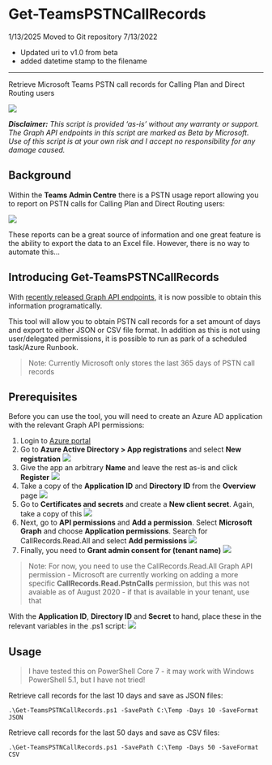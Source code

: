 # Get-TeamsPSTNCallRecords
1/13/2025
Moved to Git repository 
7/13/2022
- Updated uri to v1.0 from beta
- added datetime stamp to the filename
-----------------------------------------------------------
Retrieve Microsoft Teams PSTN call records for Calling Plan and Direct Routing users

![](https://www.lee-ford.co.uk/images/get-teamspstncallrecords/get-teamspstncallrecords.png)

_**Disclaimer:** This script is provided ‘as-is’ without any warranty or support. The Graph API endpoints in this script are marked as Beta by Microsoft. Use of this script is at your own risk and I accept no responsibility for any damage caused._

## Background ##
Within the **Teams Admin Centre** there is a PSTN usage report allowing you to report on PSTN calls for Calling Plan and Direct Routing users:

![](https://www.lee-ford.co.uk/images/get-teamspstncallrecords/pstnusagereport.png)

These reports can be a great source of information and one great feature is the ability to export the data to an Excel file. However, there is no way to automate this...

## Introducing Get-TeamsPSTNCallRecords ##

With [recently released Graph API endpoints](https://docs.microsoft.com/en-us/graph/api/callrecords-callrecord-getpstncalls?view=graph-rest-beta), it is now possible to obtain this information programatically.

This tool will allow you to obtain PSTN call records for a set amount of days and export to either JSON or CSV file format. In addition as this is not using user/delegated permissions, it is possible to run as park of a scheduled task/Azure Runbook.

> Note: Currently Microsoft only stores the last 365 days of PSTN call records

## Prerequisites ##

Before you can use the tool, you will need to create an Azure AD application with the relevant Graph API permissions:

1. Login to [Azure portal](https://portal.azure.com)
2. Go to **Azure Active Directory > App registrations** and select **New registration**
![](https://www.lee-ford.co.uk/images/get-teamspstncallrecords/prereq1.png)
3. Give the app an arbitrary **Name** and leave the rest as-is and click **Register**
![](https://www.lee-ford.co.uk/images/get-teamspstncallrecords/prereq2.png)
4. Take a copy of the **Application ID** and **Directory ID** from the **Overview** page
![](https://www.lee-ford.co.uk/images/get-teamspstncallrecords/prereq3.png)
5. Go to **Certificates and secrets** and create a **New client secret**. Again, take a copy of this
![](https://www.lee-ford.co.uk/images/get-teamspstncallrecords/prereq5.png)
6. Next, go to **API permissions** and **Add a permission**. Select **Microsoft Graph** and choose **Application permissions**. Search for CallRecords.Read.All and select **Add permissions**
![](https://www.lee-ford.co.uk/images/get-teamspstncallrecords/prereq6.png)
7. Finally, you need to **Grant admin consent for (tenant name)**
![](https://www.lee-ford.co.uk/images/get-teamspstncallrecords/prereq7.png)

> Note: For now, you need to use the CallRecords.Read.All Graph API permission - Microsoft are currently working on adding a more specific **CallRecords.Read.PstnCalls** permission, but this was not avaiable as of August 2020 - if that is available in your tenant, use that

With the **Application ID**, **Directory ID** and **Secret** to hand, place these in the relevant variables in the .ps1 script:
![](https://www.lee-ford.co.uk/images/get-teamspstncallrecords/prereq8.png)

## Usage ##

> I have tested this on PowerShell Core 7 - it may work with Windows PowerShell 5.1, but I have not tried!

Retrieve call records for the last 10 days and save as JSON files:
```
.\Get-TeamsPSTNCallRecords.ps1 -SavePath C:\Temp -Days 10 -SaveFormat JSON
```

Retrieve call records for the last 50 days and save as CSV files:
```
.\Get-TeamsPSTNCallRecords.ps1 -SavePath C:\Temp -Days 50 -SaveFormat CSV
```

